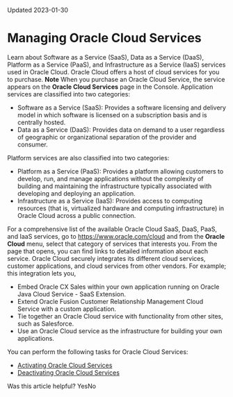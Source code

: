 Updated 2023-01-30
# Managing Oracle Cloud Services
Learn about Software as a Service (SaaS), Data as a Service (DaaS), Platform as a Service (PaaS), and Infrastructure as a Service (IaaS) services used in Oracle Cloud.
Oracle Cloud offers a host of cloud services for you to purchase.
**Note** When you purchase an Oracle Cloud Service, the service appears on the **Oracle Cloud Services** page in the Console.
Application services are classified into two categories:
  * Software as a Service (SaaS): Provides a software licensing and delivery model in which software is licensed on a subscription basis and is centrally hosted.
  * Data as a Service (DaaS): Provides data on demand to a user regardless of geographic or organizational separation of the provider and consumer.


Platform services are also classified into two categories:
  * Platform as a Service (PaaS): Provides a platform allowing customers to develop, run, and manage applications without the complexity of building and maintaining the infrastructure typically associated with developing and deploying an application.
  * Infrastructure as a Service (IaaS): Provides access to computing resources (that is, virtualized hardware and computing infrastructure) in Oracle Cloud across a public connection.


For a comprehensive list of the available Oracle Cloud SaaS, DaaS, PaaS, and IaaS services, go to <https://www.oracle.com/cloud> and from the **Oracle Cloud** menu, select that category of services that interests you. From the page that opens, you can find links to detailed information about each service.
Oracle Cloud securely integrates its different cloud services, customer applications, and cloud services from other vendors. For example; this integration lets you,
  * Embed Oracle CX Sales within your own application running on Oracle Java Cloud Service - SaaS Extension.
  * Extend Oracle Fusion Customer Relationship Management Cloud Service with a custom application.
  * Tie together an Oracle Cloud service with functionality from other sites, such as Salesforce.
  * Use an Oracle Cloud service as the infrastructure for building your own applications.


You can perform the following tasks for Oracle Cloud Services: 
  * [Activating Oracle Cloud Services](https://docs.oracle.com/en-us/iaas/Content/Identity/oraclecloudservices/activating-oracle-cloud-services.htm#activating-oracle-cloud-services "The account administrator is responsible for activating an Oracle Cloud service.")
  * [Deactivating Oracle Cloud Services](https://docs.oracle.com/en-us/iaas/Content/Identity/oraclecloudservices/deactivating-oracle-cloud-services.htm#deactivating-oracle-cloud-services "When you buy an Oracle Cloud service, the service appears on the Oracle Cloud Services page in the Console where you can deactivate it.")


Was this article helpful?
YesNo


